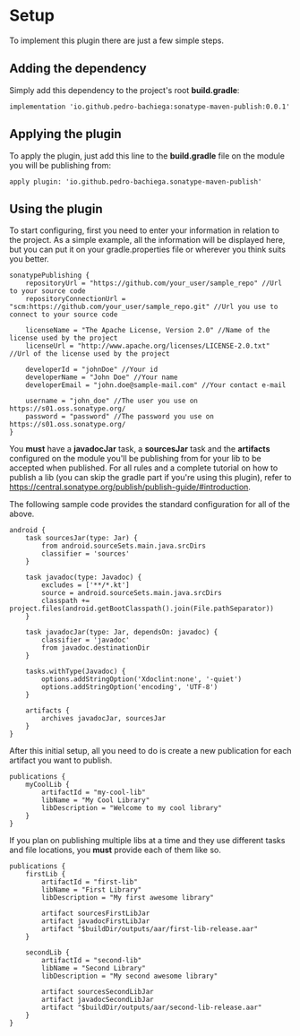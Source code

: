 # Setup

To implement this plugin there are just a few simple steps.

## Adding the dependency

Simply add this dependency to the project's root **build.gradle**:
```
implementation 'io.github.pedro-bachiega:sonatype-maven-publish:0.0.1'
```

## Applying the plugin

To apply the plugin, just add this line to the **build.gradle** file on the module you will be publishing from:
```
apply plugin: 'io.github.pedro-bachiega.sonatype-maven-publish'
```

## Using the plugin

To start configuring, first you need to enter your information in relation to the project.
As a simple example, all the information will be displayed here, but you can put it on your gradle.properties file or wherever you think suits you better.
```
sonatypePublishing {
    repositoryUrl = "https://github.com/your_user/sample_repo" //Url to your source code
    repositoryConnectionUrl = "scm:https://github.com/your_user/sample_repo.git" //Url you use to connect to your source code

    licenseName = "The Apache License, Version 2.0" //Name of the license used by the project
    licenseUrl = "http://www.apache.org/licenses/LICENSE-2.0.txt" //Url of the license used by the project

    developerId = "johnDoe" //Your id
    developerName = "John Doe" //Your name
    developerEmail = "john.doe@sample-mail.com" //Your contact e-mail

    username = "john_doe" //The user you use on https://s01.oss.sonatype.org/
    password = "password" //The password you use on https://s01.oss.sonatype.org/
}
```

You **must** have a **javadocJar** task, a **sourcesJar** task and the **artifacts** configured on the module
you'll be publishing from for your lib to be accepted when published.
For all rules and a complete tutorial on how to publish a lib (you can skip the gradle part if you're using this plugin),
refer to https://central.sonatype.org/publish/publish-guide/#introduction.

The following sample code provides the standard configuration for all of the above.
```
android {
    task sourcesJar(type: Jar) {
        from android.sourceSets.main.java.srcDirs
        classifier = 'sources'
    }

    task javadoc(type: Javadoc) {
        excludes = ['**/*.kt']
        source = android.sourceSets.main.java.srcDirs
        classpath += project.files(android.getBootClasspath().join(File.pathSeparator))
    }

    task javadocJar(type: Jar, dependsOn: javadoc) {
        classifier = 'javadoc'
        from javadoc.destinationDir
    }

    tasks.withType(Javadoc) {
        options.addStringOption('Xdoclint:none', '-quiet')
        options.addStringOption('encoding', 'UTF-8')
    }

    artifacts {
        archives javadocJar, sourcesJar
    }
}
```

After this initial setup, all you need to do is create a new publication for each artifact you want to publish.
```
publications {
    myCoolLib {
        artifactId = "my-cool-lib"
        libName = "My Cool Library"
        libDescription = "Welcome to my cool library"
    }
}
```

If you plan on publishing multiple libs at a time and they use different tasks and file locations,
you **must** provide each of them like so.
```
publications {
    firstLib {
        artifactId = "first-lib"
        libName = "First Library"
        libDescription = "My first awesome library"

        artifact sourcesFirstLibJar
        artifact javadocFirstLibJar
        artifact "$buildDir/outputs/aar/first-lib-release.aar"
    }

    secondLib {
        artifactId = "second-lib"
        libName = "Second Library"
        libDescription = "My second awesome library"

        artifact sourcesSecondLibJar
        artifact javadocSecondLibJar
        artifact "$buildDir/outputs/aar/second-lib-release.aar"
    }
}
```
